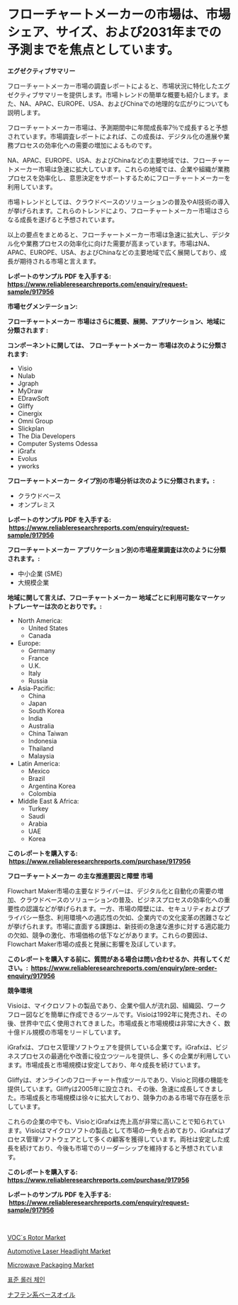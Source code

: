 <p><h1>フローチャートメーカーの市場は、市場シェア、サイズ、および2031年までの予測までを焦点としています。</h1></p><p><strong>エグゼクティブサマリー</strong></p>
<p><p>フローチャートメーカー市場の調査レポートによると、市場状況に特化したエグゼクティブサマリーを提供します。市場トレンドの簡単な概要も紹介します。また、NA、APAC、EUROPE、USA、およびChinaでの地理的な広がりについても説明します。</p><p>フローチャートメーカー市場は、予測期間中に年間成長率7％で成長すると予想されています。市場調査レポートによれば、この成長は、デジタル化の進展や業務プロセスの効率化への需要の増加によるものです。</p><p>NA、APAC、EUROPE、USA、およびChinaなどの主要地域では、フローチャートメーカー市場は急速に拡大しています。これらの地域では、企業や組織が業務プロセスを効率化し、意思決定をサポートするためにフローチャートメーカーを利用しています。</p><p>市場トレンドとしては、クラウドベースのソリューションの普及やAI技術の導入が挙げられます。これらのトレンドにより、フローチャートメーカー市場はさらなる成長を遂げると予想されています。</p><p>以上の要点をまとめると、フローチャートメーカー市場は急速に拡大し、デジタル化や業務プロセスの効率化に向けた需要が高まっています。市場はNA、APAC、EUROPE、USA、およびChinaなどの主要地域で広く展開しており、成長が期待される市場と言えます。</p></p>
<p><strong>レポートのサンプル PDF を入手する: <a href="https://www.reliableresearchreports.com/enquiry/request-sample/917956">https://www.reliableresearchreports.com/enquiry/request-sample/917956</a></strong></p>
<p><strong>市場セグメンテーション:</strong></p>
<p><strong> フローチャートメーカー 市場はさらに概要、展開、アプリケーション、地域に分類されます :</strong></p>
<p><strong>コンポーネントに関しては、 フローチャートメーカー 市場は次のように分類されます: &nbsp;</strong></p>
<p><ul><li>Visio</li><li>Nulab</li><li>Jgraph</li><li>MyDraw</li><li>EDrawSoft</li><li>Gliffy</li><li>Cinergix</li><li>Omni Group</li><li>Slickplan</li><li>The Dia Developers</li><li>Computer Systems Odessa</li><li>iGrafx</li><li>Evolus</li><li>yworks</li></ul></p>
<p><strong> フローチャートメーカー タイプ別の市場分析は次のように分類されます。:</strong></p>
<p><ul><li>クラウドベース</li><li>オンプレミス</li></ul></p>
<p><strong>レポートのサンプル PDF を入手する: &nbsp;<a href="https://www.reliableresearchreports.com/enquiry/request-sample/917956">https://www.reliableresearchreports.com/enquiry/request-sample/917956</a></strong></p>
<p><strong> フローチャートメーカー アプリケーション別の市場産業調査は次のように分類されます。:</strong></p>
<p><ul><li>中小企業 (SME)</li><li>大規模企業</li></ul></p>
<p><strong>地域に関して言えば、フローチャートメーカー 地域ごとに利用可能なマーケットプレーヤーは次のとおりです。:</strong></p>
<p><ul>
    <li>
        North America:
        <ul>
            <li>United States</li>
            <li>Canada</li>
        </ul>
    </li>
    <li>
        Europe:
        <ul>
            <li>Germany</li>
            <li>France</li>
            <li>U.K.</li>
            <li>Italy</li>
            <li>Russia</li>
        </ul>
    </li>
    <li>
        Asia-Pacific:
        <ul>
            <li>China</li>
            <li>Japan</li>
            <li>South Korea</li>
            <li>India</li>
            <li>Australia</li>
            <li>China Taiwan</li>
            <li>Indonesia</li>
            <li>Thailand</li>
            <li>Malaysia</li>
        </ul>
    </li>
    <li>
        Latin America:
        <ul>
            <li>Mexico</li>
            <li>Brazil</li>
            <li>Argentina Korea</li>
            <li>Colombia</li>
        </ul>
    </li>
    <li>
        Middle East & Africa:
        <ul>
            <li>Turkey</li>
            <li>Saudi</li>
            <li>Arabia</li>
            <li>UAE</li>
            <li>Korea</li>
        </ul>
    </li>
    </ul></p>
<p><strong>このレポートを購入する: &nbsp;<a href="https://www.reliableresearchreports.com/purchase/917956">https://www.reliableresearchreports.com/purchase/917956</a></strong></p>
<p><strong>フローチャートメーカー の主な推進要因と障壁 市場</strong></p>
<p><p>Flowchart Maker市場の主要なドライバーは、デジタル化と自動化の需要の増加、クラウドベースのソリューションの普及、ビジネスプロセスの効率化への重要性の認識などが挙げられます。一方、市場の障壁には、セキュリティおよびプライバシー懸念、利用環境への適応性の欠如、企業内での文化変革の困難さなどが挙げられます。市場に直面する課題は、新技術の急速な進歩に対する適応能力の欠如、競争の激化、市場価格の低下などがあります。これらの要因は、Flowchart Maker市場の成長と発展に影響を及ぼしています。</p></p>
<p><strong>このレポートを購入する前に、質問がある場合は問い合わせるか、共有してください。:&nbsp; <a href="https://www.reliableresearchreports.com/enquiry/pre-order-enquiry/917956">https://www.reliableresearchreports.com/enquiry/pre-order-enquiry/917956</a></strong></p>
<p><strong>競争環境</strong></p>
<p><p>Visioは、マイクロソフトの製品であり、企業や個人が流れ図、組織図、ワークフロー図などを簡単に作成できるツールです。Visioは1992年に発売され、その後、世界中で広く使用されてきました。市場成長と市場規模は非常に大きく、数十億ドル規模の市場をリードしています。</p><p>iGrafxは、プロセス管理ソフトウェアを提供している企業です。iGrafxは、ビジネスプロセスの最適化や改善に役立つツールを提供し、多くの企業が利用しています。市場成長と市場規模は安定しており、年々成長を続けています。</p><p>Gliffyは、オンラインのフローチャート作成ツールであり、Visioと同様の機能を提供しています。Gliffyは2005年に設立され、その後、急速に成長してきました。市場成長と市場規模は徐々に拡大しており、競争力のある市場で存在感を示しています。</p><p>これらの企業の中でも、VisioとiGrafxは売上高が非常に高いことで知られています。Visioはマイクロソフトの製品として市場の一角を占めており、iGrafxはプロセス管理ソフトウェアとして多くの顧客を獲得しています。両社は安定した成長を続けており、今後も市場でのリーダーシップを維持すると予想されています。</p></p>
<p><strong>このレポートを購入する: &nbsp; <a href="https://www.reliableresearchreports.com/purchase/917956">https://www.reliableresearchreports.com/purchase/917956</a></strong></p>
<p><strong>レポートのサンプル PDF を入手する: &nbsp;<a href="https://www.reliableresearchreports.com/enquiry/request-sample/917956">https://www.reliableresearchreports.com/enquiry/request-sample/917956</a></strong><strong></strong></p>
<p>&nbsp;</p>
<p><p><a href="https://military-diascia-e68.notion.site/VOC-s-Rotor-Market-Size-and-Growth-Market-Segmentation-Regional-and-Country-Breakdowns-and-Market-94fa605883774eddb749ede9d13bbe71">VOC`s Rotor Market</a></p><p><a href="https://view.publitas.com/reportprime-1/automotive-laser-headlight-market-offer-valuable-insights-into-market-size-market-share-market-trends-and-projections-spanning-from-2024-to-2031/">Automotive Laser Headlight Market</a></p><p><a href="https://view.publitas.com/reportprime-1/microwave-packaging-market-offer-valuable-insights-into-market-size-market-share-market-trends-and-projections-spanning-from-2024-to-2031/">Microwave Packaging Market</a></p><p><a href="https://medium.com/@tyrelvezina0vc2ayv1ss8syx/%ED%91%9C%EC%A4%80-%EB%A1%A4%EB%9F%AC-%EC%B2%B4%EC%9D%B8-%EC%8B%9C%EC%9E%A5-%EC%8B%9C%EC%9E%A5-cagr-%EC%8B%9C%EC%9E%A5-%ED%8A%B8%EB%A0%8C%EB%93%9C-%EB%B0%8F-%EC%84%B1%EC%9E%A5-%EC%A0%84%EB%9E%B5%EC%97%90-%EB%8C%80%ED%95%9C-%ED%86%B5%EC%B0%B0%EB%A0%A5-7134ab13ac5d">표준 롤러 체인</a></p><p><a href="https://medium.com/@minnieebert2827/%E3%83%8A%E3%83%95%E3%83%81%E3%82%A7%E3%83%B3%E7%B3%BB%E3%83%99%E3%83%BC%E3%82%B9%E3%82%AA%E3%82%A4%E3%83%AB%E5%B8%82%E5%A0%B4%E8%A6%8F%E6%A8%A1-%E5%B8%82%E5%A0%B4%E3%81%AE%E5%B1%95%E6%9C%9B%E3%81%A8%E5%B8%82%E5%A0%B4%E4%BA%88%E6%B8%AC-2024%E5%B9%B4%E3%81%8B%E3%82%892031%E5%B9%B4-f8accbec5a91">ナフテン系ベースオイル</a></p></p>